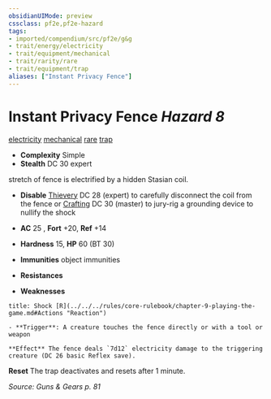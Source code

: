 ```yaml
---
obsidianUIMode: preview
cssclass: pf2e,pf2e-hazard
tags:
- imported/compendium/src/pf2e/g&g
- trait/energy/electricity
- trait/equipment/mechanical
- trait/rarity/rare
- trait/equipment/trap
aliases: ["Instant Privacy Fence"]
---
```

# Instant Privacy Fence *Hazard 8*  
[electricity](electricity.md)  [mechanical](mechanical.md)  [rare](rare.md)  [trap](trap.md)  

- **Complexity** Simple
- **Stealth** DC 30 expert  

stretch of fence is electrified by a hidden Stasian coil.

- **Disable** [Thievery](../../skills.md#Thievery) DC 28 (expert) to carefully disconnect the coil from the fence or [Crafting](../../skills.md#Crafting) DC 30 (master) to jury-rig a grounding device to nullify the shock  

- **AC** 25 , **Fort** +20, **Ref** +14
- **Hardness** 15, **HP** 60 (BT 30)
- **Immunities** object immunities
- **Resistances** 
- **Weaknesses** 
     
```ad-embed-ability
title: Shock [R](../../../rules/core-rulebook/chapter-9-playing-the-game.md#Actions "Reaction")

- **Trigger**: A creature touches the fence directly or with a tool or weapon

**Effect** The fence deals `7d12` electricity damage to the triggering creature (DC 26 basic Reflex save).
```

**Reset** The trap deactivates and resets after 1 minute.  

*Source: Guns & Gears p. 81*
